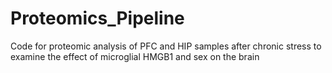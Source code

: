 # Proteomics_Pipeline
Code for proteomic analysis of PFC and HIP samples after chronic stress to examine the effect of microglial HMGB1 and sex on the brain
